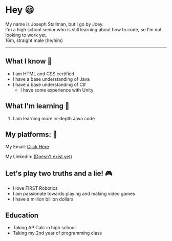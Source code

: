 # Hey 😃

My name is Joseph Stallman, but I go by Joey.    
I'm a high school senior who is still learning about how to code, so I'm not looking to work yet.    
16m, straight male (he/him)
***
## What I know 🧠

- I am HTML and CSS certified
- I have a base understanding of Java
- I have a base understanding of C#
  - I have some experience with Unity

## What I'm learning 📖

1. I am learning more in-depth Java code

## My platforms: 📧

My Email: <a href="jstallman688@gmail.com">Click Here</a>

My LinkedIn: <a href="www.google.com">(Doesn't exist yet)</a>

## Let's play two truths and a lie! 🎮

- I love FIRST Robotics
- I am passionate towards playing and making video games
- I have a million billion dollars

## Education

- Taking AP Calc in high school
- Taking my 2nd year of programming class
<!--
**Retromannn/Retromannn** is a ✨ _special_ ✨ repository because its `README.md` (this file) appears on your GitHub profile.

Here are some ideas to get you started:

- 🔭 I’m currently working on ...
- 🌱 I’m currently learning ...
- 👯 I’m looking to collaborate on ...
- 🤔 I’m looking for help with ...
- 💬 Ask me about ...
- 📫 How to reach me: ...
- 😄 Pronouns: ...
- ⚡ Fun fact: ...
-->
